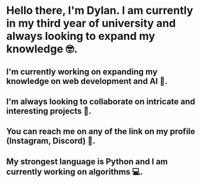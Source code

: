 # Hello there, I'm Dylan. I am currently in my third year of university and always looking to expand my knowledge 🤓.
## I'm currently working on expanding my knowledge on web development and AI 📖.
## I'm always looking to collaborate on intricate and interesting projects 🤝.
## You can reach me on any of the link on my profile (Instagram, Discord) 🤳.
## My strongest language is Python and I am currently working on algorithms 💻.
